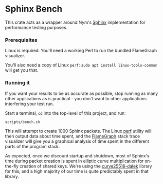 Sphinx Bench
============

This crate acts as a wrapper around Nym's [Sphinx](https://github.com/nymtech/sphinx) implementation for performance testing purposes.

### Prerequisites

Linux is required. You'll need a working Perl to run the bundled FlameGraph visualizer. 

You'll also need a copy of Linux `perf`: `sudo apt install linux-tools-common` will get you that. 

### Running it

If you want your results to be as accurate as possible, stop running as many other applications as is practical - you don't want to other applications interfering your test run. 

Start a terminal, `cd` into the top-level of this project, and run:

```
scripts/bench.sh
```

This will attempt to create 1000 Sphinx packets. The Linux [perf](https://perf.wiki.kernel.org/index.php/Main_Page) utility will then output data about time spent, and the [FlameGraph](https://github.com/brendangregg/FlameGraph) stack trace visualizer will give you a graphical analysis of time spent in the different parts of the program stack. 

As expected, once we discount startup and shutdown, most of Sphinx's time during packet creation is spent in elliptic curve multiplication for on-the-fly creation of shared keys. We're using the [curve25519-dalek](https://github.com/dalek-cryptography/curve25519-dalek) library for this, and a high majority of our time is quite predictably spent in that library. 